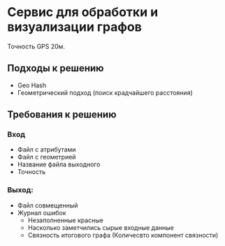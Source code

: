 # Сервис для обработки и визуализации графов
Точность GPS 20м.
## Подходы к решению
* Geo Hash 
* Геометрический подход (поиск крадчайшего расстояния)
## Требования к решению
### Вход
* Файл с атрибутами
* Файл с геометрией
* Название файла выходного
* Точность
### Выход:
* Файл совмещенный
* Журнал ошибок
  - Незаполненные красные
  - Насколько заметчились сырые входные данные
  - Связность итогового графа (Количесвто компонент связности) 
